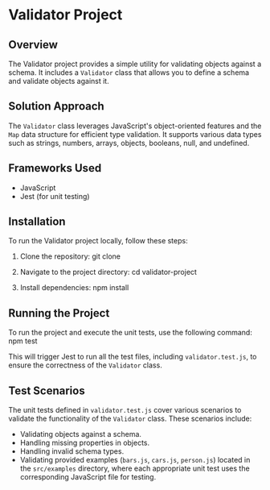 
# Validator Project

## Overview
The Validator project provides a simple utility for validating objects against a schema. It includes a `Validator` class that allows you to define a schema and validate objects against it.

## Solution Approach
The `Validator` class leverages JavaScript's object-oriented features and the `Map` data structure for efficient type validation. It supports various data types such as strings, numbers, arrays, objects, booleans, null, and undefined.

## Frameworks Used
- JavaScript
- Jest (for unit testing)

## Installation
To run the Validator project locally, follow these steps:

1. Clone the repository:
   git clone <repository-url>

2. Navigate to the project directory:
   cd validator-project

3. Install dependencies:
   npm install

## Running the Project
To run the project and execute the unit tests, use the following command:
npm test

This will trigger Jest to run all the test files, including `validator.test.js`, to ensure the correctness of the `Validator` class.

## Test Scenarios
The unit tests defined in `validator.test.js` cover various scenarios to validate the functionality of the `Validator` class. These scenarios include:
- Validating objects against a schema.
- Handling missing properties in objects.
- Handling invalid schema types.
- Validating provided examples (`bars.js`, `cars.js`, `person.js`) located in the `src/examples` directory, where each appropriate unit test uses the corresponding JavaScript file for testing.